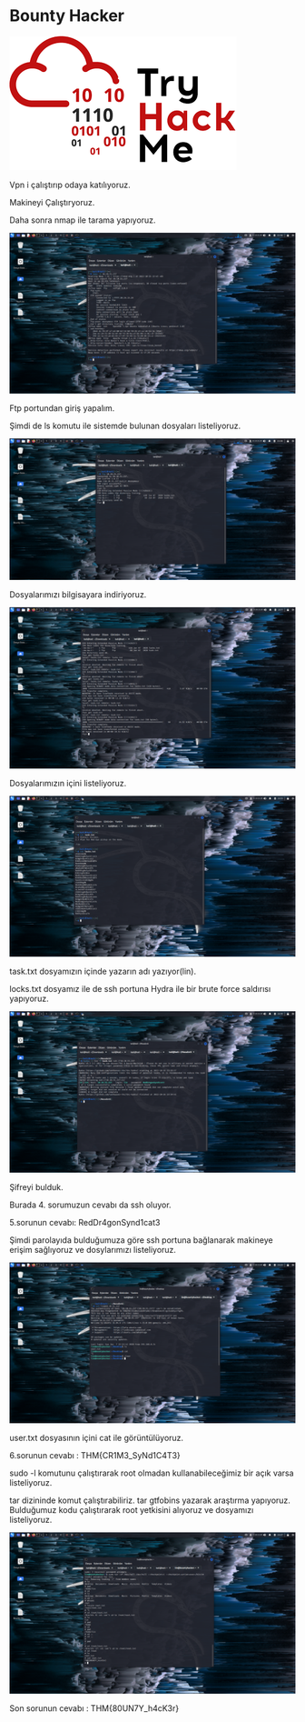 # Bounty Hacker

![TryHackMeLogo](https://github.com/cdemir7/TryHackMe-CTF-Solutions/blob/main/Basic-Pentesting/Basic-Pentesting-Images/TryHackMeLogo.png)

Vpn i çalıştırıp odaya katılıyoruz.

Makineyi Çalıştıryoruz.

Daha sonra nmap ile tarama yapıyoruz.

![Bounty-Hacker-1](https://github.com/cdemir7/TryHackMe-CTF-Solutions/blob/main/Bounty-Hacker/Bounty-Hacker-Images/Bounty-Hacker-1.png)

Ftp portundan giriş yapalım.

Şimdi de ls komutu ile sistemde bulunan dosyaları listeliyoruz.

![Bounty-Hacker-2](https://github.com/cdemir7/TryHackMe-CTF-Solutions/blob/main/Bounty-Hacker/Bounty-Hacker-Images/Bounty-Hacker-2.png)

Dosyalarımızı bilgisayara indiriyoruz.

![Bounty-Hacker-3](https://github.com/cdemir7/TryHackMe-CTF-Solutions/blob/main/Bounty-Hacker/Bounty-Hacker-Images/Bounty-Hacker-3.png)

Dosyalarımızın içini listeliyoruz.

![Bounty-Hacker-4](https://github.com/cdemir7/TryHackMe-CTF-Solutions/blob/main/Bounty-Hacker/Bounty-Hacker-Images/Bounty-Hacker-4.png)

task.txt dosyamızın içinde yazarın adı yazıyor(lin).

locks.txt dosyamız ile de ssh portuna Hydra ile bir brute force saldırısı yapıyoruz.

![Bounty-Hacker-5](https://github.com/cdemir7/TryHackMe-CTF-Solutions/blob/main/Bounty-Hacker/Bounty-Hacker-Images/Bounty-Hacker-5.png)

Şifreyi bulduk.

Burada 4. sorumuzun cevabı da ssh oluyor.

5.sorunun cevabı: RedDr4gonSynd1cat3

Şimdi parolayıda bulduğumuza göre ssh portuna bağlanarak makineye erişim sağlıyoruz ve dosylarımızı listeliyoruz.

![Bounty-Hacker-6](https://github.com/cdemir7/TryHackMe-CTF-Solutions/blob/main/Bounty-Hacker/Bounty-Hacker-Images/Bounty-Hacker-6.png)

user.txt dosyasının içini cat ile görüntülüyoruz.

6.sorunun cevabı : THM{CR1M3_SyNd1C4T3}

sudo -l komutunu çalıştırarak root olmadan kullanabileceğimiz bir açık varsa listeliyoruz.

tar dizininde komut çalıştırabiliriz.
tar gtfobins yazarak araştırma yapıyoruz.
Bulduğumuz kodu çalıştırarak root yetkisini alıyoruz ve dosyamızı listeliyoruz.

![Bounty-Hacker-7](https://github.com/cdemir7/TryHackMe-CTF-Solutions/blob/main/Bounty-Hacker/Bounty-Hacker-Images/Bounty-Hacker-7.png)

Son sorunun cevabı : THM{80UN7Y_h4cK3r}
